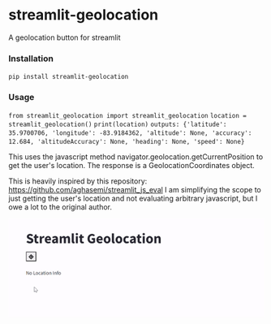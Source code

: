 # streamlit-geolocation
A geolocation button for streamlit

### Installation
`pip install streamlit-geolocation`

### Usage
`from streamlit_geolocation import streamlit_geolocation`
`location = streamlit_geolocation()`
`print(location)`
`outputs: {'latitude': 35.9700706, 'longitude': -83.9184362, 'altitude': None, 'accuracy': 12.684, 'altitudeAccuracy': None, 'heading': None, 'speed': None}`

This uses the javascript method navigator.geolocation.getCurrentPosition to get the user's location. The response is a GeolocationCoordinates object.

This is heavily inspired by this repository: https://github.com/aghasemi/streamlit_js_eval 
I am simplifying the scope to just getting the user's location and not evaluating arbitrary javascript, but I owe a lot to the original author.

![sample](sample.gif)
